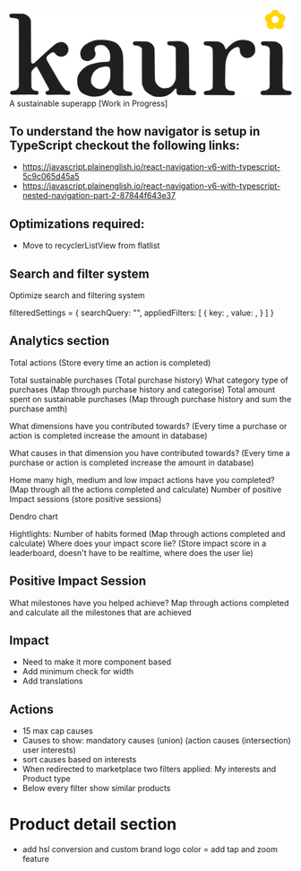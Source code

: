 ![Kauri Logo](./logo.png)
A sustainable superapp [Work in Progress]

## To understand the how navigator is setup in TypeScript checkout the following links: 
- https://javascript.plainenglish.io/react-navigation-v6-with-typescript-5c9c065d45a5
- https://javascript.plainenglish.io/react-navigation-v6-with-typescript-nested-navigation-part-2-87844f643e37



## Optimizations required:
- Move to recyclerListView from flatlist

## Search and filter system
Optimize search and filtering system

filteredSettings = {
    searchQuery: "",
    appliedFilters: [
        {
            key: ,
            value: ,
        }
    ]
}

## Analytics section

Total actions (Store every time an action is completed)

Total sustainable purchases (Total purchase history)
What category type of purchases (Map through purchase history and categorise)
    Total amount spent on sustainable purchases (Map through purchase history and sum the purchase amth)

What dimensions have you contributed towards? (Every time a purchase or action is completed increase the amount in database)

What causes in that dimension you have contributed towards? (Every time a purchase or action is completed increase the amount in database)

Home many high, medium and low impact actions have you completed? (Map through all the actions completed and calculate)
Number of positive Impact sessions (store positive sessions)

Dendro chart

Hightlights:
    Number of habits formed (Map through actions completed and calculate)
    Where does your impact score lie? (Store impact score in a leaderboard, doesn't have to be realtime, where does the user lie)

## Positive Impact Session

What milestones have you helped achieve?
    Map through actions completed and calculate all the milestones that are achieved

## Impact

- Need to make it more component based
- Add minimum check for width
- Add translations


## Actions

- 15 max cap causes
- Causes to show: mandatory causes (union) (action causes (intersection) user interests)
- sort causes based on interests
- When redirected to marketplace two filters applied: My interests and Product type
- Below every filter show similar products

# Product detail section

- add hsl conversion and custom brand logo color
= add tap and zoom feature
